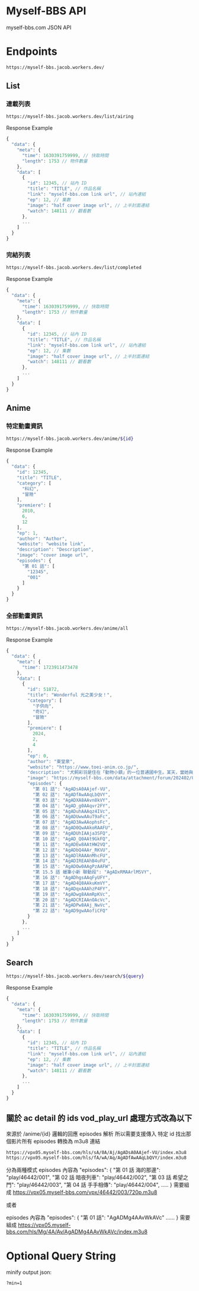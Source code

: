 # Myself-BBS API

myself-bbs.com JSON API

# Endpoints

```bash
https://myself-bbs.jacob.workers.dev/
```

## List

### 連載列表

```bash
https://myself-bbs.jacob.workers.dev/list/airing
```

Response Example

```javascript
{
  "data": {
    "meta": {
      "time": 1630391759999, // 快取時間
      "length": 1753 // 物件數量
    },
    "data": [
      {
        "id": 12345, // 站內 ID
        "title": "TITLE", // 作品名稱
        "link": "myself-bbs.com link url", // 站內連結
        "ep": 12, // 集數
        "image": "half cover image url", // 上半封面連結
        "watch": 148111 // 觀看數
      },
      ...
    ]
  }
}
```

### 完結列表

```bash
https://myself-bbs.jacob.workers.dev/list/completed
```

Response Example

```javascript
{
  "data": {
    "meta": {
      "time": 1630391759999, // 快取時間
      "length": 1753 // 物件數量
    },
    "data": [
      {
        "id": 12345, // 站內 ID
        "title": "TITLE", // 作品名稱
        "link": "myself-bbs.com link url", // 站內連結
        "ep": 12, // 集數
        "image": "half cover image url", // 上半封面連結
        "watch": 148111 // 觀看數
      },
      ...
    ]
  }
}
```

## Anime

### 特定動畫資訊

```bash
https://myself-bbs.jacob.workers.dev/anime/${id}
```

Response Example

```javascript
{
  "data": {
    "id": 12345,
    "title": "TITLE",
    "category": [
      "科幻",
      "冒險"
    ],
    "premiere": [
      2010,
      6,
      12
    ],
    "ep": 1,
    "author": "Author",
    "website": "website link",
    "description": "Description",
    "image": "cover image url",
    "episodes": {
      "第 01 話": [
        "12345",
        "001"
      ]
    }
  }
}
```

### 全部動畫資訊

```bash
https://myself-bbs.jacob.workers.dev/anime/all
```

Response Example

```javascript
{
  "data": {
    "meta": {
      "time": 1723911473478
    },
    "data": [
      {
        "id": 51872,
        "title": "Wonderful 光之美少女！",
        "category": [
          "子供向",
          "奇幻",
          "冒險"
        ],
        "premiere": [
          2024,
          2,
          4
        ],
        "ep": 0,
        "author": "東堂泉",
        "website": "https://www.toei-anim.co.jp/",
        "description": "犬飼彩羽是住在「動物小鎮」的一位普通國中生。某天，當她與她的寵物狗「麥」散步時，一個神祕生物——「加魯加魯」攻擊了她們。為了保護彩羽，麥化身成人型，並且變身成「光之美少女」進行戰鬥。為了保護所有人免受加魯加魯們的傷害，彩羽、麥以及其他光之美少女們決定一起打倒它們。",
        "image": "https://myself-bbs.com/data/attachment/forum/202402/04/1427209zfau3u3fg0uofv1.jpg",
        "episodes": {
          "第 01 話": "AgADsA0AAjef-VU",
          "第 02 話": "AgADfAwAAqLbQVY",
          "第 03 話": "AgADXA8AAvn8kVY",
          "第 04 話": "AgAD_g0AAqvr2FY",
          "第 05 話": "AgADuhAAAqz4IVc",
          "第 06 話": "AgADUwwAAuT9aFc",
          "第 07 話": "AgAD3AwAAophsFc",
          "第 08 話": "AgAD0QwAAkoRAAFU",
          "第 09 話": "AgADUhIAAja3SFQ",
          "第 10 話": "AgAD_Q0AAt9GkFQ",
          "第 11 話": "AgADEw8AAtHW2VQ",
          "第 12 話": "AgADbQ4AAr_RKVU",
          "第 13 話": "AgADlRAAAnMhcFU",
          "第 14 話": "AgADIREAAhB4uFU",
          "第 15 話": "AgADOw0AAgPzAAFW",
          "第 15.5 話 蠟筆小新 聯動段": "AgADxRMAArlMSVY",
          "第 16 話": "AgADhgsAAqFyUFY",
          "第 17 話": "AgAD4Q8AAkuKmVY",
          "第 18 話": "AgADqxAAAhzP4FY",
          "第 19 話": "AgADwg8AAmRpKVc",
          "第 20 話": "AgADCRIAAnOAcVc",
          "第 21 話": "AgADPw8AAj_NwVc",
          "第 22 話": "AgAD9gwAAofiCFQ"
        }
      },
      ...
    ]
  }
}
```

## Search

```bash
https://myself-bbs.jacob.workers.dev/search/${query}
```

Response Example

```javascript
{
  "data": {
    "meta": {
      "time": 1630391759999, // 快取時間
      "length": 1753 // 物件數量
    },
    "data": [
      {
        "id": 12345, // 站內 ID
        "title": "TITLE", // 作品名稱
        "link": "myself-bbs.com link url", // 站內連結
        "ep": 12, // 集數
        "image": "half cover image url", // 上半封面連結
        "watch": 148111 // 觀看數
      },
      ...
    ]
  }
}
```

## 關於 ac detail 的 ids vod_play_url 處理方式改為以下

來源於 /anime/{id} 邏輯的回應 episodes 解析
所以需要支援傳入 特定 id 找出那個影片所有 episodes
轉換為 m3u8 連結

```bash
https://vpx05.myself-bbs.com/hls/sA/0A/Aj/AgADsA0AAjef-VU/index.m3u8
https://vpx05.myself-bbs.com/hls/fA/wA/Aq/AgADfAwAAqLbQVY/index.m3u8
```

分為兩種模式
episodes 內容為
"episodes": {
"第 01 話 海的那邊": "play/46442/001",
"第 02 話 暗夜列車": "play/46442/002",
"第 03 話 希望之門": "play/46442/003",
"第 04 話 手手相傳": "play/46442/004",
.....
}
需要組成
https://vpx05.myself-bbs.com/vpx/46442/003/720p.m3u8

或者

episodes 內容為
"episodes": {
"第 01 話": "AgADMg4AAvWkAVc"
......
}
需要組成
https://vpx05.myself-bbs.com/hls/Mg/4A/Av/AgADMg4AAvWkAVc/index.m3u8

# Optional Query String

minify output json:

```
?min=1
```
